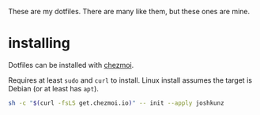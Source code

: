 These are my dotfiles. There are many like them, but these ones are mine.

# installing

Dotfiles can be installed with [chezmoi](https://www.chezmoi.io/).

Requires at least `sudo` and `curl` to install. Linux install assumes the
target is Debian (or at least has `apt`).

```bash
sh -c "$(curl -fsLS get.chezmoi.io)" -- init --apply joshkunz
```
